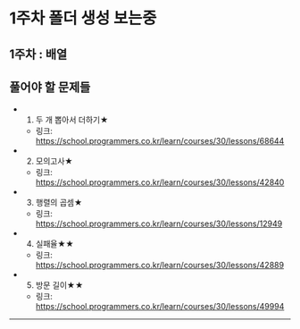 # 1주차 폴더 생성 보는중

1주차 : 배열
---
## 풀어야 할 문제들

- 1. 두 개 뽑아서 더하기★
  - 링크: https://school.programmers.co.kr/learn/courses/30/lessons/68644
- 2. 모의고사★
  - 링크: https://school.programmers.co.kr/learn/courses/30/lessons/42840
- 3. 행렬의 곱셈★
  - 링크: https://school.programmers.co.kr/learn/courses/30/lessons/12949
- 4. 실패율★★
  - 링크: https://school.programmers.co.kr/learn/courses/30/lessons/42889
- 5. 방문 길이★★
  - 링크: https://school.programmers.co.kr/learn/courses/30/lessons/49994
 
---
